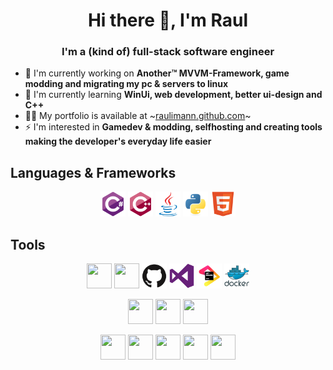 <h1 align="center">Hi there 👋, I'm Raul</h1>
<h3 align="center">I'm a (kind of) full-stack software engineer</h3>

- 🔭 I'm currently working on **Another™ MVVM-Framework, game modding and migrating my pc & servers to linux**
- 🌱 I'm currently learning **WinUi, web development, better ui-design and C++**
- 👨‍💻 My portfolio is available at ~[raulimann.github.com](raulimann.github.com)~
- ⚡ I'm interested in **Gamedev & modding, selfhosting and creating tools making the developer's everyday life easier**

<h2>Languages & Frameworks</h2>
<p align="center">
  <code><img src="https://raw.githubusercontent.com/devicons/devicon/master/icons/csharp/csharp-original.svg" width="40" height="40"/></code>
  <code><img src="https://raw.githubusercontent.com/devicons/devicon/master/icons/cplusplus/cplusplus-original.svg" width="40" height="40"/></code>
  <code><img src="https://raw.githubusercontent.com/devicons/devicon/master/icons/java/java-original.svg" width="40" height="40"/></code>
  <code><img src="https://raw.githubusercontent.com/devicons/devicon/master/icons/python/python-original.svg" width="40" height="40"/></code>
  <code><img src="https://raw.githubusercontent.com/devicons/devicon/master/icons/html5/html5-original.svg" width="40" height="40"/></code>
</p>

<h2>Tools</h2>

<p align="center"> 
  <code><img src="https://www.vectorlogo.zone/logos/microsoft_azure/microsoft_azure-icon.svg" width="40" height="40"/></code>
  <code><img src="https://www.vectorlogo.zone/logos/git-scm/git-scm-icon.svg" width="40" height="40"/></code>
  <code><img src="https://raw.githubusercontent.com/devicons/devicon/master/icons/github/github-original.svg" width="40" height="40"/></code>
  <code><img src="https://raw.githubusercontent.com/devicons/devicon/master/icons/visualstudio/visualstudio-plain.svg" width="40" height="40"/></code>
  <code><img src="https://raw.githubusercontent.com/devicons/devicon/master/icons/jetbrains/jetbrains-original.svg" width="40" height="40"/></code>
  <code><img src="https://raw.githubusercontent.com/devicons/devicon/master/icons/docker/docker-original-wordmark.svg" width="40" height="40"/></code>
</p>

<p align="center"> 
  <code><img src="https://fund.blender.org/media/badges/badge_devfund_bronze.png" width="40" height="40"/></code>
  <code><img src="https://www.vectorlogo.zone/logos/unity3d/unity3d-icon.svg" width="40" height="40"/></code>
  <code><img src="https://upload.wikimedia.org/wikipedia/commons/thumb/0/05/GIMP_Icon.svg/2000px-GIMP_Icon.svg.png" width="40" height="40"/></code>
</p>

<p align="center">
  <code><img src="https://www.vectorlogo.zone/logos/grafana/grafana-icon.svg" width="40" height="40"/></code>
  <code><img src="https://www.vectorlogo.zone/logos/elasticco_kibana/elasticco_kibana-icon.svg" width="40" height="40"/></code>
  <code><img src="https://www.vectorlogo.zone/logos/mariadb/mariadb-icon.svg" width="40" height="40"/></code>
  <code><img src="https://www.svgrepo.com/show/303229/microsoft-sql-server-logo.svg" width="40" height="40"/></code>
  <code><img src="https://www.vectorlogo.zone/logos/sqlite/sqlite-icon.svg" width="40" height="40"/></code>
</p>
